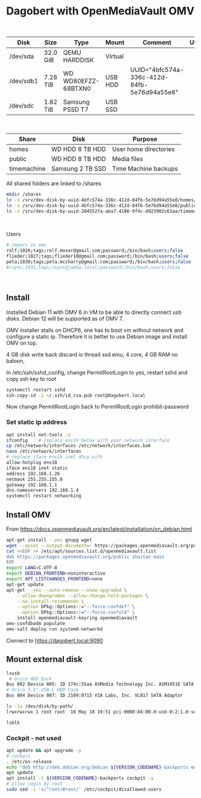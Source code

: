 
# Dagobert with OpenMediaVault OMV

</br>

| Disk | Size | Type | Mount | Comment |  UUID |
| --- | --- | --- | --- | --- | --- |
| /dev/sda | 32.0 GiB | QEMU HARDDISK | Virtual |
| /dev/sdb1 | 7.28 TiB | WD WD80EFZZ-68BTXN0 | USB HDD | UUID="4bfc574a-336c-412d-84fb-5e76d94a55e8"
| /dev/sdc | 1.82 TiB | Samsung PSSD T7 | USB SSD |

</br>

| Share | Disk | Purpose |
| --- | --- | --- |
| homes | WD HDD 8 TB HDD | User home directories |
| public | WD HDD 8 TB HDD | Media files |
| timemachine | Samsung 2 TB SSD | Time Machine backups |

All shared folders are linked to /shares

```bash
mkdir /shares
ln -s /srv/dev-disk-by-uuid-4bfc574a-336c-412d-84fb-5e76d94a55e8/homes/ /shares/homes
ln -s /srv/dev-disk-by-uuid-4bfc574a-336c-412d-84fb-5e76d94a55e8/public/ /shares/public
ln -s /srv/dev-disk-by-uuid-204552fa-aba7-4106-9f4c-d923902c63aa/timemachine/ /shares/timemachine
```

</br>

Users

```bash
# import in omv
rolf;1026;tags;rolf.moser@gmail.com;password;/bin/bash;users;false
flieder;1027;tags;flieder10@gmail.com;password;/bin/bash;users;false
peta;1030;tags;peta.mcsharry@gmail.com;password;/bin/bash;users;false
#rsync;1031;tags;rsync@jabba.local;password;/bin/bash;users;false
```

</br>

## Install

Installed Debian 11 with OMV 6 in VM to be able to directly connect usb disks. Debian 12 will be supported as of OMV 7.

OMV installer stalls on DHCP6, one has to boot vm without network and configure a static ip. Therefore it is better to use Debian image and install OMV on top.

4 GB disk write back discard io thread ssd emu, 4 core, 4 GB RAM no baloon, 

In /etc/ssh/sshd_config, change PermitRootLogin to yes, restart sshd and copy ssh key to root

```bash
systemctl restart sshd
ssh-copy-id -i ~/.ssh/id_rsa.pub root@dagobert.local
```

Now change PermitRootLogin back to PermitRootLogin prohibit-password

### Set static ip address

```bash
apt install net-tools -y
ifconfig    # replace ens18 below with your network interface
cp /etc/network/interfaces /etc/network/interfaces.bak
nano /etc/network/interfaces
# replace iface ens18 inet dhcp with
allow-hotplug ens18
iface ens18 inet static
address 192.168.1.26
netmask 255.255.255.0
gateway 192.168.1.1
dns-nameservers 192.168.1.4
systemctl restart networking
```

## Install OMV

From <https://docs.openmediavault.org/en/latest/installation/on_debian.html>

```bash
apt-get install --yes gnupg wget
wget --quiet --output-document=- https://packages.openmediavault.org/public/archive.key | gpg --dearmor | tee "/etc/apt/trusted.gpg.d/openmediavault-archive-keyring.gpg"
cat <<EOF >> /etc/apt/sources.list.d/openmediavault.list
deb https://packages.openmediavault.org/public shaitan main
EOF
export LANG=C.UTF-8
export DEBIAN_FRONTEND=noninteractive
export APT_LISTCHANGES_FRONTEND=none
apt-get update
apt-get --yes --auto-remove --show-upgraded \
    --allow-downgrades --allow-change-held-packages \
    --no-install-recommends \
    --option DPkg::Options::="--force-confdef" \
    --option DPkg::Options::="--force-confold" \
    install openmediavault-keyring openmediavault
omv-confdbadm populate
omv-salt deploy run systemd-networkd
```

Connect to <https://dagobert.local:9090>

## Mount external disk

```bash
lsusb
 # Orico HDD Dock
Bus 002 Device 005: ID 174c:55aa ASMedia Technology Inc. ASM1051E SATA 6Gb/s bridge, ASM1053E SATA 6Gb/s bridge, ASM1153 SATA 3Gb/s bridge, ASM1153E SATA 6Gb/s bridge
# Orico 3.5" USB-C HDD Case
Bus 004 Device 007: ID 2109:0715 VIA Labs, Inc. VL817 SATA Adaptor 

ls -la /dev/disk/by-path/
lrwxrwxrwx 1 root root  10 May 18 19:51 pci-0000:04:00.0-usb-0:2:1.0-scsi-0:0:0:0-part1 -> ../../sdb1

lsblk 
```

### Cockpit - not used

```bash
apt update && apt upgrade -y
# cockpit
. /etc/os-release
echo "deb http://deb.debian.org/debian ${VERSION_CODENAME}-backports main" > /etc/apt/sources.list.d/backports.list
apt update
apt install -t ${VERSION_CODENAME}-backports cockpit -y
# allow login by root
sudo sed -i 's/^root/#root/' /etc/cockpit/disallowed-users
```
